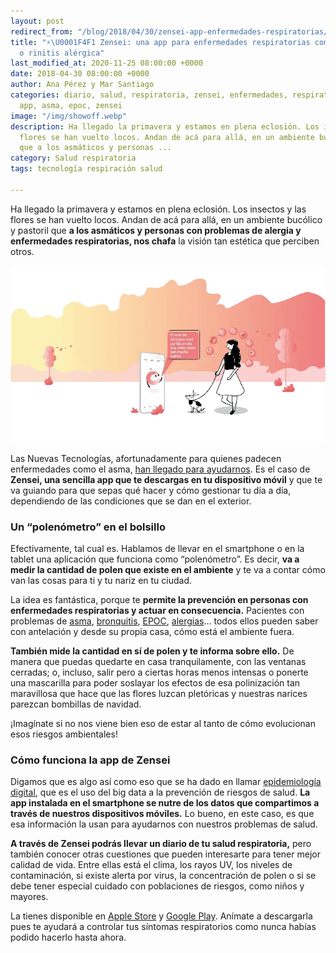 ```yaml
---
layout: post
redirect_from: "/blog/2018/04/30/zensei-app-enfermedades-respiratorias/"
title: "⚡\U0001F4F1 Zensei: una app para enfermedades respiratorias como asma, epoc
  o rinitis alérgica"
last_modified_at: 2020-11-25 08:00:00 +0000
date: 2018-04-30 08:00:00 +0000
author: Ana Pérez y Mar Santiago
categories: diario, salud, respiratoria, zensei, enfermedades, respiratorias, digital,
  app, asma, epoc, zensei
image: "/img/showoff.webp"
description: Ha llegado la primavera y estamos en plena eclosión. Los insectos y las
  flores se han vuelto locos. Andan de acá para allá, en un ambiente bucólico y pastoril
  que a los asmáticos y personas ...
category: Salud respiratoria
tags: tecnología respiración salud

---
```

Ha llegado la primavera y estamos en plena eclosión. Los insectos y las flores se han vuelto locos. Andan de acá para allá, en un ambiente bucólico y pastoril que **a los asmáticos y personas con problemas de alergia y enfermedades respiratorias, nos chafa** la visión tan estética que perciben otros.

![](/uploads/3-youtube_mesa-de-trabajo-1-copia-14.webp)

Las Nuevas Tecnologías, afortunadamente para quienes padecen enfermedades como el asma, [han llegado para ayudarnos](https://zenseiapp.com/salud%20respiratoria/nueva-version-app-zensei/). Es el caso de **Zensei, una sencilla app que te descargas en tu dispositivo móvil** y que te va guiando para que sepas qué hacer y cómo gestionar tu día a día, dependiendo de las condiciones que se dan en el exterior.

### Un “polenómetro” en el bolsillo

Efectivamente, tal cual es. Hablamos de llevar en el smartphone o en la tablet una aplicación que funciona como “polenómetro”. Es decir, **va a medir la cantidad de polen que existe en el ambiente** y te va a contar cómo van las cosas para ti y tu nariz en tu ciudad.

La idea es fantástica, porque te **permite la prevención en personas con enfermedades respiratorias y actuar en consecuencia.** Pacientes con problemas de [asma](https://zenseiapp.com/asma/guia-asma/), [bronquitis](https://medlineplus.gov/spanish/acutebronchitis.html), [EPOC](https://zenseiapp.com/epoc/guia-epoc/), [alergias](https://medlineplus.gov/spanish/allergy.html?utm_expid=.xlgl9m0eQZGZgomQY9TCCQ.0&utm_referrer=https%3A%2F%2Fwww.google.es%2F)… todos ellos pueden saber con antelación y desde su propia casa, cómo está el ambiente fuera.

**También mide la cantidad en sí de polen y te informa sobre ello.** De manera que puedas quedarte en casa tranquilamente, con las ventanas cerradas; o, incluso, salir pero a ciertas horas menos intensas o ponerte una mascarilla para poder soslayar los efectos de esa polinización tan maravillosa que hace que las flores luzcan pletóricas y nuestras narices parezcan bombillas de navidad.

¡Imagínate si no nos viene bien eso de estar al tanto de cómo evolucionan esos riesgos ambientales!

### Cómo funciona la app de Zensei

Digamos que es algo así como eso que se ha dado en llamar [epidemiología digital](https://microbioun.blogspot.com.es/2016/07/epidemiologia-digital-google-nos-puede.html), que es el uso del big data a la prevención de riesgos de salud. **La app instalada en el smartphone se nutre de los datos que compartimos a través de nuestros dispositivos móviles.** Lo bueno, en este caso, es que esa información la usan para ayudarnos con nuestros problemas de salud.

**A través de Zensei podrás llevar un diario de tu salud respiratoria,** pero también conocer otras cuestiones que pueden interesarte para tener mejor calidad de vida. Entre ellas está el clima, los rayos UV, los niveles de contaminación, si existe alerta por virus, la concentración de polen o si se debe tener especial cuidado con poblaciones de riesgos, como niños y mayores.

La tienes disponible en [Apple Store](https://apps.apple.com/us/app/id1531710304 "Zenseiapp en Apple Store") y [Google Play](https://play.google.com/store/apps/details?id=com.zenseiapp.medicaljournal&hl=es "Zenseiapp en Google Play"). Anímate a descargarla pues te ayudará a controlar tus síntomas respiratorios como nunca habías podido hacerlo hasta ahora.